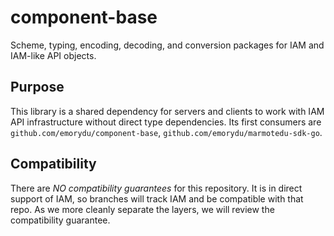 # component-base

Scheme, typing, encoding, decoding, and conversion packages for IAM and IAM-like API objects.

## Purpose

This library is a shared dependency for servers and clients to work with IAM API infrastructure without direct
type dependencies. Its first consumers are `github.com/emorydu/component-base`, `github.com/emorydu/marmotedu-sdk-go`.


## Compatibility

There are *NO compatibility guarantees* for this repository. It is in direct support of IAM, so branches
will track IAM and be compatible with that repo. As we more cleanly separate the layers, we will review the
compatibility guarantee.
